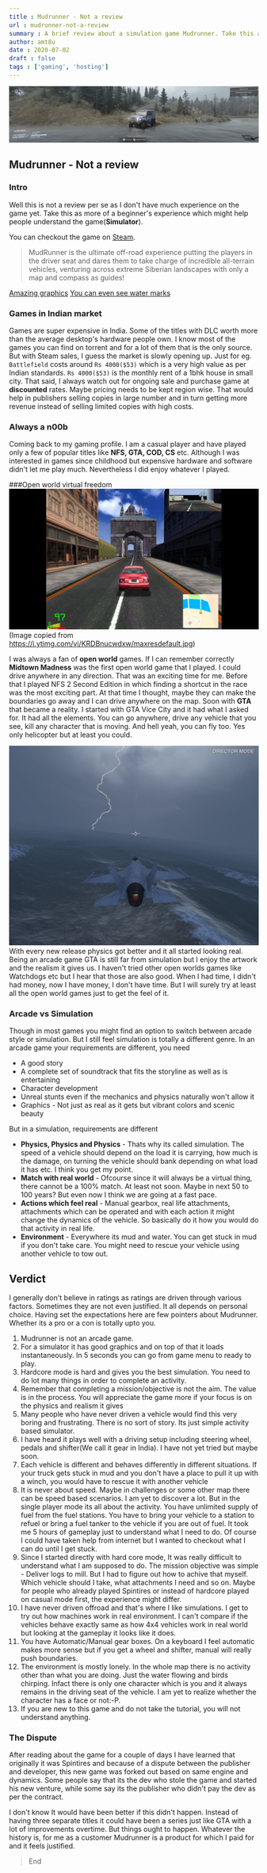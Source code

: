 ```yaml
---
title : Mudrunner - Not a review
url : mudrunner-not-a-review
summary : A brief review about a simulation game Mudrunner. Take this as more of a beginner's experience which might help people understand the game(**Simulator**).
author: amt8u
date : 2020-07-02
draft : false
tags : ['gaming', 'hosting']
---
```


![Mudrunner](images/2020.07.02-15.07-1.png)

## Mudrunner - Not a review

### Intro
Well this is not a review per se as I don't have much experience on the game yet. Take this as more of a beginner's experience which might help people understand the game(**Simulator**).

You can checkout the game on [Steam](https://store.steampowered.com/app/675010/MudRunner/).

> MudRunner is the ultimate off-road experience putting the players in the driver seat and dares them to take charge of incredible all-terrain vehicles, venturing across extreme Siberian landscapes with only a map and compass as guides!

[Amazing graphics](images/2020.07.02-15.07-1.png)
[You can even see water marks](images/2020.07.02-15.07_02.png)

### Games in Indian market

Games are super expensive in India. Some of the titles with DLC worth more than the average desktop's hardware people own. I know most of the games you can find on torrent and for a lot of them that is the only source. But with Steam sales, I guess the market is slowly opening up. Just for eg. `Battlefield` costs around `Rs 4000($53)` which is a very high value as per Indian standards. `Rs 4000($53)` is the monthly rent of a 1bhk house in small city. That said, I always watch out for ongoing sale and purchase game at **discounted** rates. Maybe pricing needs to be kept region wise. That would help in publishers selling copies in large number and in turn getting more revenue instead of selling limited copies with high costs.

### Always a n00b
Coming back to my gaming profile. I am a casual player and have played only a few of popular titles like **NFS, GTA, COD, CS** etc. Although I was interested in games since childhood but expensive hardware and software didn't let me play much. Nevertheless I did enjoy whatever I played.

###Open world virtual freedom
![midtownMadness](images/midtownMadness.jpg)
(Image copied from https://i.ytimg.com/vi/KRDBnucwdxw/maxresdefault.jpg)

I was always a fan of **open world** games. If I can remember correctly **Midtown Madness** was the first open world game that I played. I could drive anywhere in any direction. That was an exciting time for me. Before that I played NFS 2 Second Edition in which finding a shortcut in the race was the most exciting part. At that time I thought, maybe they can make the boundaries go away and I can drive anywhere on the map. Soon with **GTA** that became a reality. I started with GTA Vice City and it had what I asked for. It had all the elements. You can go anywhere, drive any vehicle that you see, kill any character that is moving. And hell yeah, you can fly too. Yes only helicopter but at least you could.

![gta-flying](images/20200310181241_1.jpg)
With every new release physics got better and it all started looking real. Being an arcade game GTA is still far from simulation but I enjoy the artwork and the realism it gives us. I haven't tried other open worlds games like Watchdogs etc but I hear that those are also good. When I had time, I didn't had money, now I have money, I don't have time. But I will surely try at least all the open world games just to get the feel of it.

### Arcade vs Simulation
Though in most games you might find an option to switch between arcade style or simulation. But I still  feel simulation is totally a different genre. In an arcade game your requirements are different, you need
* A good story
* A complete set of soundtrack that fits the storyline as well as is entertaining
* Character development
* Unreal stunts even if the mechanics and physics naturally won't allow it
* Graphics - Not just as real as it gets but vibrant colors and scenic beauty

But in a simulation, requirements are different
* **Physics, Physics and Physics** - Thats why its called simulation. The speed of a vehicle should depend on the load it is carrying, how much is the damage, on turning the vehicle should bank depending on what load it has etc. I think you get my point.
* **Match with real world** - Ofcourse since it will always be a virtual thing, there cannot be a 100% match. At least not soon. Maybe in next 50 to 100 years? But even now I think we are going at a fast pace. 
* **Actions which feel real** - Manual gearbox, real life attachments, attachments which can be operated and with each action it might change the dynamics of the vehicle. So basically do it how you would do that activity in real life.
* **Environment** - Everywhere its mud and water. You can get stuck in mud if you don't take care. You might need to rescue your vehicle using another vehicle to tow out.

## Verdict
I generally don't believe in ratings as ratings are driven through various factors. Sometimes they are not even justified. It all depends on personal choice. Having set the expectations here are few pointers about Mudrunner. Whether its a pro or a con is totally upto you. 

1. Mudrunner is not an arcade game. 
2. For a simulator it has good graphics and on top of that it loads instantaneously. In 5 seconds you can go from game menu to ready to play.
3. Hardcore mode is hard and gives you the best simulation. You need to do lot many things in order to complete an activity.
4. Remember that completing a mission/objective is not the aim. The value is in the process. You will appreciate the game more if your focus is on the physics and realism it gives
5. Many people who have never driven a vehicle would find this very boring and frustrating. There is no sort of story. Its just simple activity based simulator.
6. I have heard it plays well with a driving setup including steering wheel, pedals and shifter(We call it gear in India). I have not yet tried but maybe soon.
7. Each vehicle is different and behaves differently in different situations. If your truck gets stuck in mud and you don't have a place to pull it up with a winch, you would have to rescue it with another vehicle
8. It is never about speed. Maybe in challenges or some other map there can be speed based scenarios. I am yet to discover a lot. But in the single player mode its all about the activity. You have unlimited supply of fuel from the fuel stations. You have to bring your vehicle to a station to refuel or bring a fuel tanker to the vehicle if you are out of fuel. It took me 5 hours of gameplay just to understand what I need to do. Of course I could have taken help from internet but I wanted to checkout what I can do until I get stuck.
9. Since I started directly with hard core mode, It was really difficult to understand what I am supposed to do. The mission objective was simple - Deliver logs to mill. But I had to figure out how to achive that myself. Which vehicle should I take, what attachments I need and so on. Maybe for people who already played Spintires or instead of hardcore played on casual mode first, the experience might differ. 
10. I have never driven offroad and that's where I like simulations. I get to try out how machines work in real environment. I can't compare if the vehicles behave exactly same as how 4x4 vehicles work in real world but looking at the gameplay it looks like it does.
11. You have Automatic/Manual gear boxes. On a keyboard I feel automatic makes more sense but if you get a wheel and shifter, manual will really push boundaries. 
12. The environment is mostly lonely. In the whole map there is no activity other than what you are doing. Just the water flowing and birds chirping. Infact there is only one character which is you and it always remains in the driving seat of the vehicle. I am yet to realize whether the character has a face or not:-P. 
13. If you are new to this game and do not take the tutorial, you will not understand anything.

### The Dispute
After reading about the game for a couple of days I have learned that originally it was Spintires and because of a dispute between the publisher and developer, this new game was forked out based on same engine and dynamics. Some people say that its the dev who stole the game and started his new venture, while some say its the publisher who didn't pay the dev as per the contract. 

I don't know It would have been better if this didn't happen. Instead of having three separate titles it could have been a series just like GTA with a lot of improvements overtime. But things ought to happen. Whatever the history is, for me as a customer Mudrunner is a product for which I paid for and it feels justified.

> End